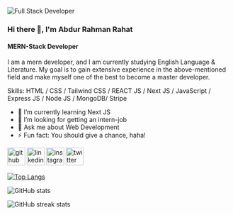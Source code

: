 ![Full Stack Developer](https://i.ibb.co/p4Qp02N/linked-In-cover.png)

### Hi there 👋, I'm Abdur Rahman Rahat
#### MERN-Stack Developer

I am a mern developer, and I am currently studying English Language & Literature. My goal is to gain extensive experience in the above-mentioned field and make myself one of the best to become a master developer.

Skills: HTML / CSS / Tailwind CSS / REACT JS / Next JS / JavaScript / Express JS / Node JS / MongoDB/ Stripe

- 🌱 I’m currently learning Next JS 
- 🤔 I’m looking for getting an intern-job
- 💬 Ask me about Web Development 
- ⚡ Fun fact: You should give a chance, haha! 


[<img src='https://cdn.jsdelivr.net/npm/simple-icons@3.0.1/icons/github.svg' alt='github' height='40'>](https://github.com/abdurrahmanrahat)  [<img src='https://cdn.jsdelivr.net/npm/simple-icons@3.0.1/icons/linkedin.svg' alt='linkedin' height='40'>](https://www.linkedin.com/in/abdurrahmanrahat47/)  [<img src='https://cdn.jsdelivr.net/npm/simple-icons@3.0.1/icons/instagram.svg' alt='instagram' height='40'>](https://www.instagram.com/abdurrahmanrahat47/)  [<img src='https://cdn.jsdelivr.net/npm/simple-icons@3.0.1/icons/twitter.svg' alt='twitter' height='40'>](https://twitter.com/rahat965)  

[![Top Langs](https://github-readme-stats.vercel.app/api/top-langs/?username=abdurrahmanrahat)](https://github.com/anuraghazra/github-readme-stats)

![GitHub stats](https://github-readme-stats.vercel.app/api?username=abdurrahmanrahat&show_icons=true)  

![GitHub streak stats](https://streak-stats.demolab.com/?user=abdurrahmanrahat)  

